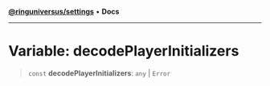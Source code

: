 [**@ringuniversus/settings**](../README.md) • **Docs**

---

# Variable: decodePlayerInitializers

> `const` **decodePlayerInitializers**: `any` \| `Error`
